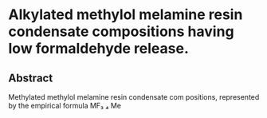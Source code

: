 # Alkylated methylol melamine resin condensate compositions having low formaldehyde release.

## Abstract
Methylated methylol melamine resin condensate com positions, represented by the empirical formula MF₃ ₄ Me